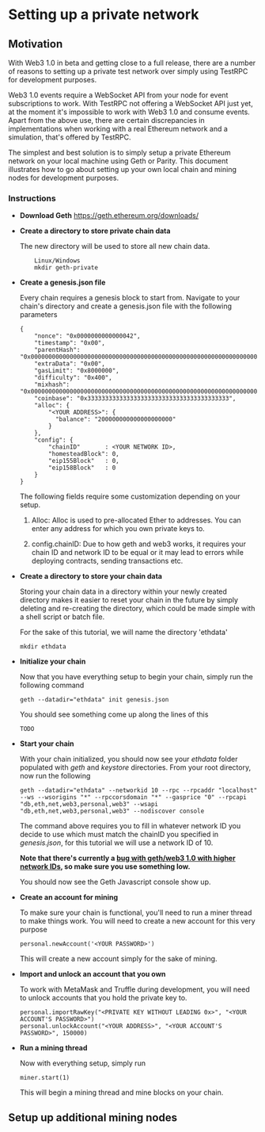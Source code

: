 # Setting up a private network

## Motivation

With Web3 1.0 in beta and getting close to a full release, there are a number of reasons
to setting up a private test network over simply using TestRPC for development purposes.

Web3 1.0 events require a WebSocket API from your node for event subscriptions to work.
With TestRPC not offering a WebSocket API just yet, at the moment it's impossible to 
work with Web3 1.0 and consume events. Apart from the above use, there are certain
discrepancies in implementations when working with a real Ethereum network and
a simulation, that's offered by TestRPC.

The simplest and best solution is to simply setup a private Ethereum network on your 
local machine using Geth or Parity. This document illustrates how to go about setting 
up your own local chain and mining nodes for development purposes.

### Instructions

* **Download Geth**
https://geth.ethereum.org/downloads/

* **Create a directory to store private chain data**
    
    The new directory will be used to store all new chain data. 
    ```
        Linux/Windows
        mkdir geth-private
    ```
    
* **Create a genesis.json file**

    Every chain requires a genesis block to start from. Navigate to your chain's directory and
    create a genesis.json file with the following parameters
    ```
    {
        "nonce": "0x0000000000000042",
        "timestamp": "0x00",
        "parentHash": "0x0000000000000000000000000000000000000000000000000000000000000000",
        "extraData": "0x00",
        "gasLimit": "0x8000000",
        "difficulty": "0x400",
        "mixhash": "0x0000000000000000000000000000000000000000000000000000000000000000",
        "coinbase": "0x3333333333333333333333333333333333333333",
        "alloc": {
            "<YOUR ADDRESS>": {
              "balance": "200000000000000000000"
            }	
        },
        "config": {
            "chainID"       : <YOUR NETWORK ID>,
            "homesteadBlock": 0,
            "eip155Block"   : 0,
            "eip158Block"   : 0
        }
    }
    ```
    The following fields require some customization depending on your setup.
    
    1. Alloc: Alloc is used to pre-allocated Ether to addresses. You can enter any address for
    which you own private keys to.
    
    2. config.chainID: Due to how geth and web3 works, it requires your chain ID and network ID to 
    be equal or it may lead to errors while deploying contracts, sending transactions etc.

* **Create a directory to store your chain data**

    Storing your chain data in a directory within your newly created directory makes it easier
    to reset your chain in the future by simply deleting and re-creating the directory, which 
    could be made simple with a shell script or batch file.
    
    For the sake of this tutorial, we will name the directory 'ethdata'
    
    ```
    mkdir ethdata
    ```
    
* **Initialize your chain**

    Now that you have everything setup to begin your chain, simply run the following command 
    
    ```
    geth --datadir="ethdata" init genesis.json
    ```
    
    You should see something come up along the lines of this
    
    ```
    TODO
    ```
    
* **Start your chain**

    With your chain initialized, you should now see your _ethdata_ folder populated with
    _geth_ and _keystore_ directories. From your root directory, now run the following
    
    ```
    geth --datadir="ethdata" --networkid 10 --rpc --rpcaddr "localhost" --ws --wsorigins "*" --rpccorsdomain "*" --gasprice "0" --rpcapi "db,eth,net,web3,personal,web3" --wsapi "db,eth,net,web3,personal,web3" --nodiscover console
    ```
    
    The command above requires you to fill in whatever network ID you decide to use which
    must match the chainID you specified in _genesis.json_, for this tutorial we will use 
    a network ID of 10.
    
    **Note that there's currently a [bug with geth/web3 1.0 with higher network IDs](#),
    so make sure you use something low.**
    
    You should now see the Geth Javascript console show up.
    
* **Create an account for mining**

    To make sure your chain is functional, you'll need to run a miner thread to make things
    work. You will need to create a new account for this very purpose
    
    ```
    personal.newAccount('<YOUR PASSWORD>')
    ```
    
    This will create a new account simply for the sake of mining.
    
* **Import and unlock an account that you own**

    To work with MetaMask and Truffle during development, you will need to unlock
    accounts that you hold the private key to.
    
    ```
    personal.importRawKey("<PRIVATE KEY WITHOUT LEADING 0x>", "<YOUR ACCOUNT'S PASSWORD>")
    personal.unlockAccount("<YOUR ADDRESS>", "<YOUR ACCOUNT'S PASSWORD>", 150000)
    ```
    
* **Run a mining thread**
    
    Now with everything setup, simply run
    
    ```
    miner.start(1)
    ```
    
    This will begin a mining thread and mine blocks on your chain.
    
## Setup up additional mining nodes

